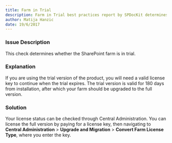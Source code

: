 ```yaml
---
title: Farm in Trial
description: Farm in Trial best practices report by SPDocKit determines whether the SharePoint farm is in trial.
author: Matija Hanzic
date: 19/6/2017
---
```

### Issue Description
This check determines whether the SharePoint farm is in trial.

### Explanation
If you are using the trial version of the product, you will need a valid license key to continue when the trial expires. The trial version is valid for 180 days from installation, after which your farm should be upgraded to the full version.

### Solution
Your license status can be checked through Central Administration. You can license the full version by paying for a license key, then navigating to **Central Administration** > **Upgrade and Migration** > **Convert Farm License Type**, where you enter the key.
